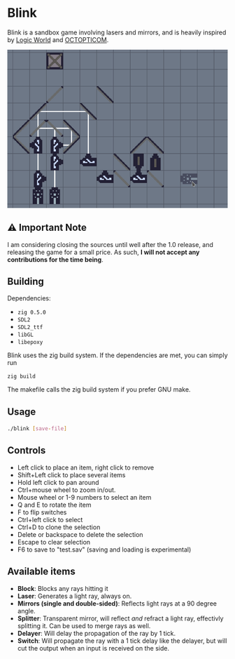 # Blink

Blink is a sandbox game involving lasers and mirrors, and is heavily inspired
by
[Logic World](https://logicworld.net/) and
[OCTOPTICOM](https://store.steampowered.com/app/943190/OCTOPTICOM/).

![](blink.gif)

## :warning: Important Note

I am considering closing the sources until well after the 1.0 release, and
releasing the game for a small price. As such, **I will not accept any
contributions for the time being**.

## Building
Dependencies:

* `zig 0.5.0`
* `SDL2`
* `SDL2_ttf`
* `libGL`
* `libepoxy`

Blink uses the zig build system. If the dependencies are met, you can simply run
```
zig build
```

The makefile calls the zig build system if you prefer GNU make.

## Usage

```bash
./blink [save-file]
```

## Controls

* Left click to place an item, right click to remove
* Shift+Left click to place several items
* Hold left click to pan around
* Ctrl+mouse wheel to zoom in/out.
* Mouse wheel or 1-9 numbers to select an item
* Q and E to rotate the item
* F to flip switches
* Ctrl+left click to select
* Ctrl+D to clone the selection
* Delete or backspace to delete the selection
* Escape to clear selection
* F6 to save to "test.sav" (saving and loading is experimental)

## Available items

* **Block**: Blocks any rays hitting it
* **Laser**: Generates a light ray, always on.
* **Mirrors (single and double-sided)**: Reflects light rays at a 90 degree angle.
* **Splitter**: Transparent mirror, will reflect *and* refract a light ray,
  effectivly splitting it. Can be used to merge rays as well.
* **Delayer**: Will delay the propagation of the ray by 1 tick.
* **Switch**: Will propagate the ray with a 1 tick delay like the delayer, but
  will cut the output when an input is received on the side.

